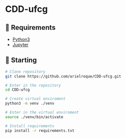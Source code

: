 # CDD-ufcg

## :bookmark: Requirements
- [Python3](https://www.python.org/)
- [Jupyter](https://jupyter.org/)

## :triangular_flag_on_post: Starting

```bash
# Clone repository
git clone https://github.com/arielroque/CDD-ufcg.git

# Enter in the repository
cd CDD-ufcg

# Create virtual enviroment 
python3 -m venv ./venv

# Enter in the virtual enviroment
source ./venv/bin/activate

# Install requirements
pip install -r requirements.txt
```
